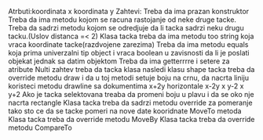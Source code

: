 Atrbuti:koordinata x
koordinata y
Zahtevi:
Treba da ima prazan konstruktor
Treba da ima metodu kojom se racuna rastojanje od neke druge tacke.
Treba da sadrzi metodu kojom se odredjuje da li tacka sadrzi neku drugu tacku.(Uslov distanca =< 2)
Klasa tacka treba da ima metodu too string koja vraca koordinate tacke(razdvojene zarezima)
Treba da ima metodu equals koja prima univerzalni tip object i vraca boolean u zavisnosti da li je poslati objekat jednak sa datim objektom
Treba da ima getterrrre i setere za atribute
Nulti zahtev treba da tacka klasa nasledi klasu shape
tacka treba da override metodu draw i da u toj metodi setuje boju na crnu,
da nacrta liniju koristeci metodu drawline sa dokumentima
x+2y horizontale
x-2y
x y-2 x y+2 Ako je tacka selektovana treaba da promeni boju u plavu i da se oko nje nacrta rectangle
Klasa tacka treba da sadrzi metodu override za pomeranje tako sto ce da se tacke pomeri na nove date kooridnate MoveTo metoda
Klasa tacka treba da override metodu MoveBy
Klasa tacka treba da override metodu CompareTo